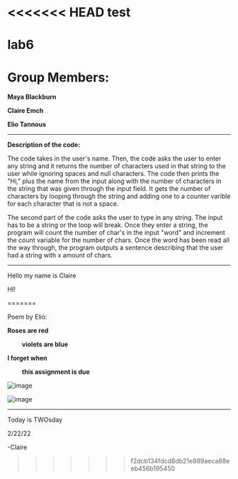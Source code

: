 <<<<<<< HEAD
test
=======
# lab6
# Group Members:

**Maya Blackburn**

**Claire Emch**

**Elio Tannous**

---------------------------------------------------------------------------

**Description of the code:**

The code takes in the user's name. Then, the code asks the user to enter any string and it returns the number of characters used in that string to the user while ignoring spaces and null characters. The code then prints the "Hi," plus the name from the input along with the number of characters in the string that was given through the input field. It gets the number of characters by looping through the string and adding one to a counter varible for each character that is not a space.

The second part of the code asks the user to type in any string. The input has to be a string or the loop will break. Once they enter a string, the program will count the number of char's in the input "word" and increment the count variable for the number of chars. Once the word has been read all the way through, the program outputs a sentence describing that the user had a string with x amount of chars.  

---------------------------------------------------------------------------


Hello my name is Claire

HI!


=======

Poem by Elio:

**Roses are red**

&ensp; &ensp; &ensp;  **violets are blue**

**I forget when**

&ensp; &ensp; &ensp;  **this assignment is due**



![image](https://media.giphy.com/media/GWbgn9RqVfk1bHQBr1/giphy.gif)


![image](https://media.giphy.com/media/2rAKTgJIQe1buYU1R5/giphy.gif)

---------------------------------------------------------------------------

Today is TWOsday

2/22/22

-Claire


>>>>>>> f2dcb134fdcd8db21e889aeca88eeb456b195450
